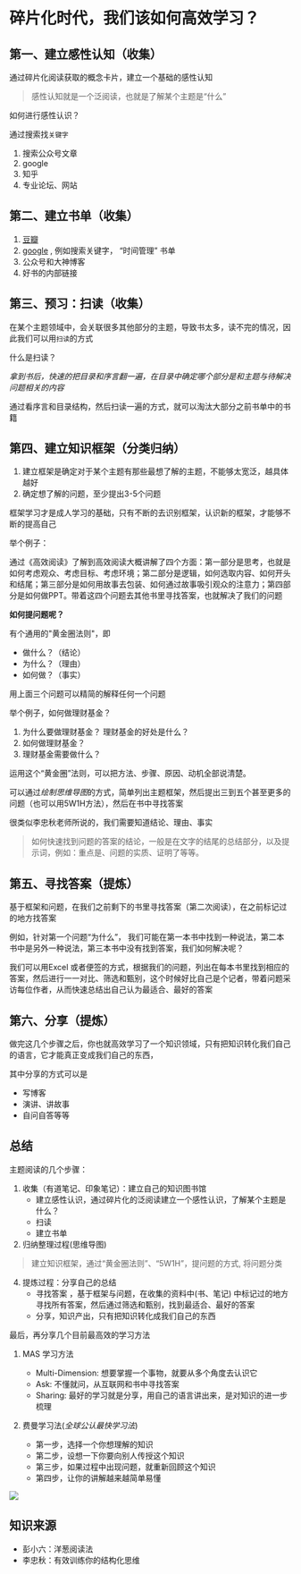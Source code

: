 # 碎片化时代，我们该如何高效学习？

## 第一、建立感性认知（收集）

通过碎片化阅读获取的概念卡片，建立一个基础的感性认知

> 感性认知就是一个泛阅读，也就是了解某个主题是“什么”

如何进行感性认识？ 

通过搜索找`关键字`

1. 搜索公众号文章
2. google
3. 知乎
4. 专业论坛、网站

## 第二、建立书单（收集）

1. [豆瓣](https://book.douban.com/)
2. [google](https://www.google.com/) , 例如搜索关键字， “时间管理”  书单
3. 公众号和大神博客
4. 好书的内部链接

## 第三、预习：扫读（收集）

在某个主题领域中，会关联很多其他部分的主题，导致书太多，读不完的情况，因此我们可以用`扫读`的方式

什么是扫读？
 
*拿到书后，快速的把目录和序言翻一遍，在目录中确定哪个部分是和主题与待解决问题相关的内容*

通过看序言和目录结构，然后扫读一遍的方式，就可以淘汰大部分之前书单中的书籍

## 第四、建立知识框架（分类归纳）

1. 建立框架是确定对于某个主题有那些最想了解的主题，不能够太宽泛，越具体越好
2. 确定想了解的问题，至少提出3-5个问题

框架学习才是成人学习的基础，只有不断的去识别框架，认识新的框架，才能够不断的提高自己

举个例子：

通过《高效阅读》了解到高效阅读大概讲解了四个方面：第一部分是思考，也就是如何考虑观众、考虑目标、考虑环境；第二部分是逻辑，如何选取内容、如何开头和结尾；第三部分是如何用故事去包装、如何通过故事吸引观众的注意力；第四部分是如何做PPT。带着这四个问题去其他书里寻找答案，也就解决了我们的问题

**如何提问题呢？**

有个通用的"黄金圈法则"，即

* 做什么？（结论）
* 为什么？（理由）
* 如何做？（事实）

用上面三个问题可以精简的解释任何一个问题

举个例子，如何做理财基金？

1. 为什么要做理财基金？ 理财基金的好处是什么？
2. 如何做理财基金？
3. 理财基金需要做什么？

运用这个“黄金圈”法则，可以把方法、步骤、原因、动机全部说清楚。

可以通过*绘制思维导图*的方式，简单列出主题框架，然后提出三到五个甚至更多的问题（也可以用5W1H方法），然后在书中寻找答案

很类似李忠秋老师所说的，我们需要知道结论、理由、事实

> 如何快速找到问题的答案的结论，一般是在文字的结尾的总结部分，以及提示词，例如：重点是、问题的实质、证明了等等。


## 第五、寻找答案（提炼）

基于框架和问题，在我们之前剩下的书里寻找答案（第二次阅读），在之前标记过的地方找答案

例如，针对第一个问题“为什么”， 我们可能在第一本书中找到一种说法，第二本书中是另外一种说法，第三本书中没有找到答案，我们如何解决呢？

我们可以用Excel 或者便签的方式，根据我们的问题，列出在每本书里找到相应的答案，然后进行一一对比、筛选和甄别，这个时候好比自己是个记者，带着问题采访每位作者，从而快速总结出自己认为最适合、最好的答案

## 第六、分享（提炼）

做完这几个步骤之后，你也就高效学习了一个知识领域，只有把知识转化我们自己的语言，它才能真正变成我们自己的东西，

其中分享的方式可以是

* 写博客
* 演讲、讲故事
* 自问自答等等

## 总结

主题阅读的几个步骤：

1. 收集（有道笔记、印象笔记）：建立自己的知识图书馆
	* 建立感性认识，通过碎片化的泛阅读建立一个感性认识，了解某个主题是什么？
	* 扫读
	* 建立书单
2. 归纳整理过程(思维导图)

> 建立知识框架，通过“黄金圈法则”、“5W1H”，提问题的方式, 将问题分类

4. 提炼过程：分享自己的总结
	* 寻找答案 ，基于框架与问题，在收集的资料中(书、笔记) 中标记过的地方寻找所有答案，然后通过筛选和甄别，找到最适合、最好的答案
	* 分享，知识产出，只有把知识转化成我们自己的东西

最后，再分享几个目前最高效的学习方法

1. MAS 学习方法

	* Multi-Dimension: 想要掌握一个事物，就要从多个角度去认识它
	* Ask: 不懂就问，从互联网和书中寻找答案
	* Sharing: 最好的学习就是分享，用自己的语言讲出来，是对知识的进一步梳理

2. 费曼学习法(*全球公认最快学习法*)

	* 第一步，选择一个你想理解的知识
	* 第二步，设想一下你要向别人传授这个知识
	* 第三步，如果过程中出现问题，就重新回顾这个知识
	* 第四步，让你的讲解越来越简单易懂

![](https://ws4.sinaimg.cn/large/006tNc79gy1g4r56o23m9j30hs099dmv.jpg)

## 知识来源

* 彭小六：洋葱阅读法
* 李忠秋：有效训练你的结构化思维
<!--stackedit_data:
eyJoaXN0b3J5IjpbMTI3MTc4NTM3MiwyMDg3ODg5ODIwLC05Nz
AyNTAxNDQsMTYyMDYwNzAwOCw2MzUxMzY4NDcsNDI0OTIxMTk3
LDc0OTYxNjQxMSwtMTc1ODkzNTkzMiwxNjE1NDg2NzYzLDk0NT
QwNDA4NywyMDQzMzkwMjEzLDcyNjkzMTMsLTEyOTQ2NDY3OTRd
fQ==
-->